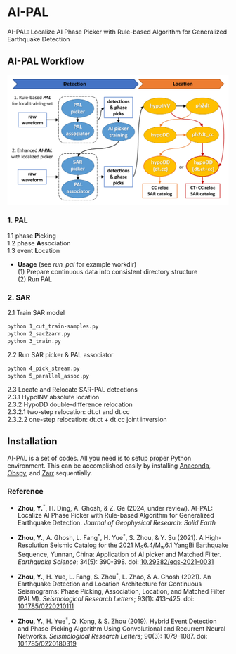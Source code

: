 # AI-PAL  
AI-PAL: Localize AI Phase Picker with Rule-based Algorithm for Generalized Earthquake Detection  

## **AI-PAL Workflow**  
![Zhou et al., (2024)](./doc/AI-PAL_workflow.jpg)  

### 1. PAL  
1.1 phase **P**icking  
1.2 phase **A**ssociation  
1.3 event **L**ocation  

- **Usage** (see *run_pal* for example workdir)  
(1) Prepare continuous data into consistent directory structure  
(2) Run PAL  

### 2. SAR  
2.1 Train SAR model  
```bash
python 1_cut_train-samples.py
python 2_sac2zarr.py
python 3_train.py
```  

2.2 Run SAR picker & PAL associator  
```bash
python 4_pick_stream.py
python 5_parallel_assoc.py
```  

2.3 Locate and Relocate SAR-PAL detections  
2.3.1 HypoINV absolute location  
2.3.2 HypoDD double-difference relocation  
2.3.2.1 two-step relocation: dt.ct and dt.cc  
2.3.2.2 one-step relocation: dt.ct + dt.cc joint inversion  

## Installation  
AI-PAL is a set of codes. All you need is to setup proper Python environment. This can be accomplished easily by installing [Anaconda](https://www.anaconda.com/products/individual#Downloads), [Obspy](https://github.com/obspy/obspy/wiki/Installation-via-Anaconda), and [Zarr](https://zarr.readthedocs.io/en/stable/) sequentially.  

### Reference  

- **Zhou, Y.**<sup>`*`</sup>, H. Ding, A. Ghosh, & Z. Ge (2024, under review). AI-PAL: Localize AI Phase Picker with Rule-based Algorithm for Generalized Earthquake Detection. *Journal of Geophysical Research: Solid Earth*  

- **Zhou, Y.**, A. Ghosh, L. Fang<sup>`*`</sup>, H. Yue<sup>`*`</sup>, S. Zhou, & Y. Su (2021). A High-Resolution Seismic Catalog for the 2021 M<sub>S</sub>6.4/M<sub>w</sub>6.1 YangBi Earthquake Sequence, Yunnan, China: Application of AI picker and Matched Filter. *Earthquake Science*; 34(5): 390-398. doi: [10.29382/eqs-2021-0031](https://doi.org/10.29382/eqs-2021-0031)  

- **Zhou, Y.**, H. Yue, L. Fang, S. Zhou<sup>`*`</sup>, L. Zhao, & A. Ghosh (2021). An Earthquake Detection and Location Architecture for Continuous Seismograms: Phase Picking, Association, Location, and Matched Filter (PALM). *Seismological Research Letters*; 93(1): 413–425. doi: [10.1785/0220210111](https://doi.org/10.1785/0220210111)  

- **Zhou, Y.**, H. Yue<sup>`*`</sup>, Q. Kong, & S. Zhou (2019). Hybrid Event Detection and Phase-Picking Algorithm Using Convolutional and Recurrent Neural Networks. *Seismological Research Letters*; 90(3): 1079–1087. doi: [10.1785/0220180319](https://doi.org/10.1785/0220180319)  
